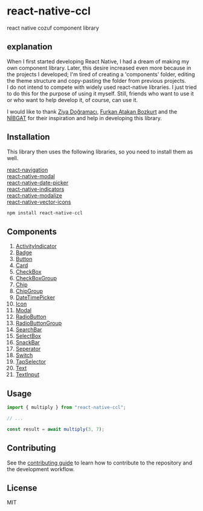 # react-native-ccl

react native cozuf component library

## explanation
When I first started developing React Native, I had a dream of making my own component library. Later, this desire increased even more because in the projects I developed; I'm tired of creating a 'components' folder, editing the theme structure and copy-pasting the folder from previous projects.<br>
I do not intend to compete with widely used react-native libraries. I just tried to do this for the purpose of using it myself. Still, friends who want to use it or who want to help develop it, of course, can use it.

I would like to thank [Ziya Doğramacı](https://dogramaciziya.medium.com/), [Furkan Atakan Bozkurt](https://github.com/lfabl) and the [NİBGAT](https://github.com/nibgat) for their inspiration and help in developing this library.

## Installation
This library then uses the following libraries, so you need to install them as well.

[react-navigation](https://reactnavigation.org/docs/5.x/getting-started)<br>
[react-native-modal](https://github.com/react-native-modal/react-native-modal)<br>
[react-native-date-picker](https://github.com/henninghall/react-native-date-picker)<br>
[react-native-indicators](https://github.com/n4kz/react-native-indicators)<br>
[react-native-modalize](https://github.com/jeremybarbet/react-native-modalize)<br>
[react-native-vector-icons](https://github.com/oblador/react-native-vector-icons)<br>

```sh
npm install react-native-ccl
```

## Components

1. [ActivityIndicator](https://www.youtube.com) <br>
2. [Badge](https://www.youtube.com) <br>
3. [Button](https://www.youtube.com) <br>
4. [Card](https://www.youtube.com) <br>
5. [CheckBox](https://www.youtube.com) <br>
6. [CheckBoxGroup](https://www.youtube.com) <br>
7. [Chip](https://www.youtube.com) <br>
8. [ChipGroup](https://www.youtube.com) <br>
9. [DateTimePicker](https://www.youtube.com) <br>
10. [Icon](https://www.youtube.com) <br>
11. [Modal](https://www.youtube.com) <br>
12. [RadioButton](https://www.youtube.com) <br>
13. [RadioButtonGroup](https://www.youtube.com) <br>
14. [SearchBar](https://www.youtube.com) <br>
15. [SelectBox](https://www.youtube.com) <br>
16. [SnackBar](https://www.youtube.com) <br>
17. [Seperator](https://www.youtube.com) <br>
18. [Switch](https://www.youtube.com) <br>
19. [TapSelector](https://www.youtube.com) <br>
20. [Text](https://www.youtube.com) <br>
21. [TextInput](https://www.youtube.com) <br>

## Usage

```js
import { multiply } from "react-native-ccl";

// ...

const result = await multiply(3, 7);
```

## Contributing

See the [contributing guide](CONTRIBUTING.md) to learn how to contribute to the repository and the development workflow.

## License

MIT
